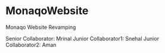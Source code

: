 # MonaqoWebsite
Monaqo Website Revamping 

Senior Collaborator: Mrinal 
Junior Collaborator1: Snehal
Junior Collaborator2: Aman


